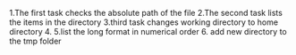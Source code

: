 1.The first task checks the  absolute path of the file
2.The second task lists the items in the directory
3.third task changes working directory to home directory
4.
5.list the long format in numerical order
6. add new directory to the tmp folder
